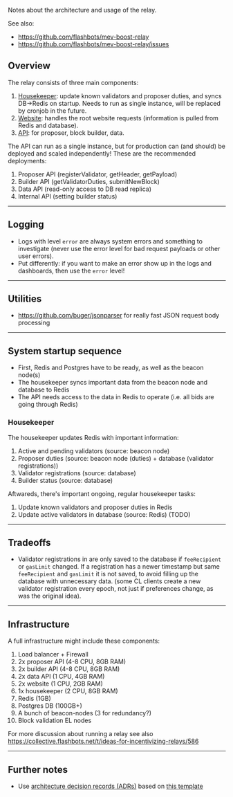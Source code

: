Notes about the architecture and usage of the relay.

See also:

* https://github.com/flashbots/mev-boost-relay
* https://github.com/flashbots/mev-boost-relay/issues

## Overview

The relay consists of three main components:

1. [Housekeeper](https://github.com/flashbots/mev-boost-relay/tree/main/services/housekeeper): update known validators and proposer duties, and syncs DB->Redis on startup. Needs to run as single instance, will be replaced by cronjob in the future.
1. [Website](https://github.com/flashbots/mev-boost-relay/tree/main/services/website): handles the root website requests (information is pulled from Redis and database).
1. [API](https://github.com/flashbots/mev-boost-relay/tree/main/services/api): for proposer, block builder, data.

The API can run as a single instance, but for production can (and should) be deployed and scaled independently! These are the recommended deployments:

1. Proposer API (registerValidator, getHeader, getPayload)
1. Builder API (getValidatorDuties, submitNewBlock)
1. Data API (read-only access to DB read replica)
1. Internal API (setting builder status)

---

## Logging

* Logs with level `error` are always system errors and something to investigate (never use the error level for bad request payloads or other user errors).
* Put differently: if you want to make an error show up in the logs and dashboards, then use the `error` level!

---

## Utilities

* https://github.com/buger/jsonparser for really fast JSON request body processing

---

## System startup sequence

* First, Redis and Postgres have to be ready, as well as the beacon node(s)
* The housekeeper syncs important data from the beacon node and database to Redis
* The API needs access to the data in Redis to operate (i.e. all bids are going through Redis)

### Housekeeper

The housekeeper updates Redis with important information:

1. Active and pending validators (source: beacon node)
1. Proposer duties (source: beacon node (duties) + database (validator registrations))
1. Validator registrations (source: database)
1. Builder status (source: database)

Aftwareds, there's important ongoing, regular housekeeper tasks:

1. Update known validators and proposer duties in Redis
2. Update active validators in database (source: Redis) (TODO)

---

## Tradeoffs

- Validator registrations in are only saved to the database if `feeRecipient` or `gasLimit` changed. If a registration has a newer timestamp but same `feeRecipient` and `gasLimit` it is not saved, to avoid filling up the database with unnecessary data.
  (some CL clients create a new validator registration every epoch, not just if preferences change, as was the original idea).

---

## Infrastructure

A full infrastructure might include these components:

1. Load balancer + Firewall
1. 2x proposer API (4-8 CPU, 8GB RAM)
1. 2x builder API (4-8 CPU, 8GB RAM)
1. 2x data API (1 CPU, 4GB RAM)
1. 2x website (1 CPU, 2GB RAM)
1. 1x housekeeper (2 CPU, 8GB RAM)
1. Redis (1GB)
1. Postgres DB (100GB+)
1. A bunch of beacon-nodes (3 for redundancy?)
1. Block validation EL nodes

For more discussion about running a relay see also https://collective.flashbots.net/t/ideas-for-incentivizing-relays/586

---

## Further notes

* Use [architecture decision records (ADRs)](https://github.com/joelparkerhenderson/architecture-decision-record) based on [this template](https://github.com/joelparkerhenderson/architecture-decision-record/blob/main/templates/decision-record-template-by-michael-nygard/index.md)